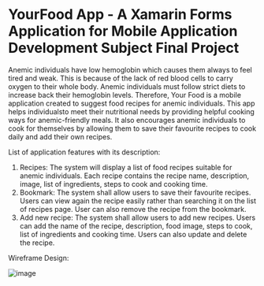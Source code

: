 # YourFood App - A Xamarin Forms Application for Mobile Application Development Subject Final Project
Anemic individuals have low hemoglobin which causes them always to feel tired and weak. This is because of the lack of red blood cells to carry oxygen to their whole body. Anemic individuals must follow strict diets to increase back their hemoglobin levels. Therefore, Your Food is a mobile application created to suggest food recipes for anemic individuals. This app helps individualsto meet their nutritional needs by providing helpful cooking ways for anemic-friendly meals. It also encourages anemic individuals to cook for themselves by allowing them to save their favourite recipes to cook daily and add their own recipes.



List of application features with its description:
1. Recipes:
   The system will display a list of food recipes suitable for anemic individuals. Each recipe contains the recipe name, description, image, list of ingredients, steps to cook and cooking time.
2. Bookmark: The system shall allow users to save their favourite recipes. Users can view again the recipe easily rather than searching it on the list of recipes page. User can also remove the recipe from the bookmark.
3. Add new recipe: The system shall allow users to add new recipes. Users can add the name of the recipe, description, food image, steps to cook, list of ingredients and cooking time. Users can also update and delete the recipe.



Wireframe Design:


![image](https://github.com/Najihah0125/YourFoodApp3/assets/110475478/9c43eaa9-1cbf-4454-91ce-0343aa3f76cc)
